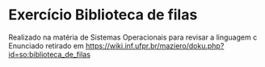 <h1>Exercício Biblioteca de filas</h1>

Realizado na matéria de Sistemas Operacionais para revisar a linguagem c
<br>
Enunciado retirado em https://wiki.inf.ufpr.br/maziero/doku.php?id=so:biblioteca_de_filas
